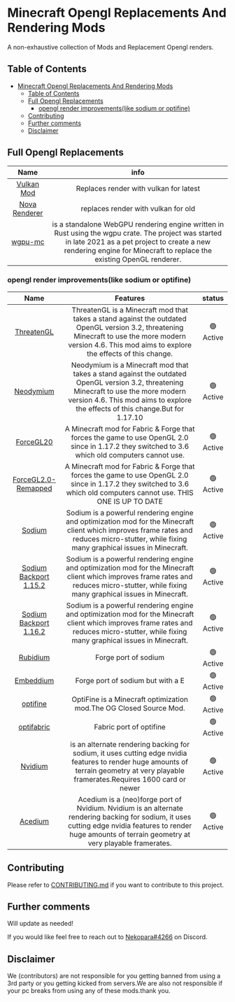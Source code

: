 # Minecraft Opengl Replacements And Rendering Mods

<p align="center">
  <a href="">
  </a>
</p>
<p align="center">
  </a>
</p>



A non-exhaustive collection of Mods and Replacement Opengl renders.

## Table of Contents

- [Minecraft Opengl Replacements And Rendering Mods](#minecraft-opengl-replacements-and-rendering-mods)
	- [Table of Contents](#table-of-contents)
	- [Full Opengl Replacements](#full-opengl-replacements)
		- [opengl render improvements(like sodium or optifine)](#opengl-render-improvementslike-sodium-or-optifine)
	- [Contributing](#contributing)
	- [Further comments](#further-comments)
	- [Disclaimer](#disclaimer)

## Full Opengl Replacements

| Name | info |
| :---: | :---: |
| [Vulkan Mod](https://github.com/xCollateral/VulkanMod) |Replaces render with vulkan for latest |
| [Nova Renderer](https://github.com/ngkaho1234/nova-renderer) | replaces render with vulkan for old|
| [wgpu-mc](https://github.com/wgpu-mc/wgpu-mc) | is a standalone WebGPU rendering engine written in Rust using the wgpu crate. The project was started in late 2021 as a pet project to create a new rendering engine for Minecraft to replace the existing OpenGL renderer.|


### opengl render improvements(like sodium or optifine)

| Name | Features |status |
| :---: | :---: | :---: |
|[ThreatenGL](https://github.com/Numelon-Softworks/ThreatenGL) |ThreatenGL is a Minecraft mod that takes a stand against the outdated OpenGL version 3.2, threatening Minecraft to use the more modern version 4.6. This mod aims to explore the effects of this change. | 🟢 Active |
|[Neodymium](https://github.com/makamys/Neodymium) |Neodymium is a Minecraft mod that takes a stand against the outdated OpenGL version 3.2, threatening Minecraft to use the more modern version 4.6. This mod aims to explore the effects of this change.But for 1.17.10 | 🟢 Active |
|[ForceGL20](https://github.com/KabanFriends/ForceGL20) |A Minecraft mod for Fabric & Forge that forces the game to use OpenGL 2.0 since in 1.17.2 they switched to 3.6 which old computers cannot use. | 🟢 Active |
|[ForceGL2.0-Remapped](https://www.curseforge.com/minecraft/mc-mods/forcegl2-0-remapped) |A Minecraft mod for Fabric & Forge that forces the game to use OpenGL 2.0 since in 1.17.2 they switched to 3.6 which old computers cannot use. THIS ONE IS UP TO DATE | 🟢 Active |
|[Sodium](https://github.com/CaffeineMC/sodium) |Sodium is a powerful rendering engine and optimization mod for the Minecraft client which improves frame rates and reduces micro-stutter, while fixing many graphical issues in Minecraft. | 🟢 Active |
|[Sodium Backport 1.15.2](https://github.com/mrmangohands/sodium-fabric/releases/tag/mc1.15.2-0.1.1-SNAPSHOT%2B2020-12-10) |Sodium is a powerful rendering engine and optimization mod for the Minecraft client which improves frame rates and reduces micro-stutter, while fixing many graphical issues in Minecraft. | 🟢 Active |
|[Sodium Backport 1.16.2](https://github.com/jan-leila/sodium-fabric/releases) |Sodium is a powerful rendering engine and optimization mod for the Minecraft client which improves frame rates and reduces micro-stutter, while fixing many graphical issues in Minecraft. | 🟢 Active |
|[Rubidium](https://modrinth.com/mod/rubidium) |Forge port of sodium | 🟢 Active |
|[Embeddium](https://github.com/FiniteReality/embeddium) |Forge port of sodium but with a E | 🟢 Active |
|[optifine](https://optifine.net/home) |OptiFine is a Minecraft optimization mod.The OG Closed Source Mod. | 🟢 Active |
|[optifabric](https://github.com/Chocohead/OptiFabric) |Fabric port of optifine | 🟢 Active |
|[Nvidium](https://github.com/MCRcortex/nvidium) |is an alternate rendering backing for sodium, it uses cutting edge nvidia features to render huge amounts of terrain geometry at very playable framerates.Requires 1600 card or newer | 🟢 Active |
|[Acedium](https://github.com/ferriarnus/acedium) |Acedium is a (neo)forge port of Nvidium. Nvidium is an alternate rendering backing for sodium, it uses cutting edge nvidia features to render huge amounts of terrain geometry at very playable framerates. | 🟢 Active |

## Contributing

Please refer to [CONTRIBUTING.md](/.github/CONTRIBUTING.md) if you want to contribute to this project.

## Further comments

Will update as needed!

If you would like feel free to reach out to [Nekopara#4266](https://discord.com/users/1074227433395470376) on Discord.

## Disclaimer

We (contributors) are not responsible for you getting banned from using a 3rd party or you getting kicked from servers.We are also not responsible if your pc breaks from using any of these mods.thank you.
